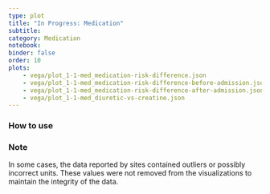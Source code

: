```yaml
---
type: plot
title: "In Progress: Medication"
subtitle: 
category: Medication
notebook: 
binder: false
order: 10
plots:
    - vega/plot_1-1-med_medication-risk-difference.json
    - vega/plot_1-1-med_medication-risk-difference-before-admission.json
    - vega/plot_1-1-med_medication-risk-difference-after-admission.json
    - vega/plot_1-1-med_diuretic-vs-creatine.json
---
```



### How to use


### Note

In some cases, the data reported by sites contained outliers or possibly incorrect units. These values were not removed from the visualizations to maintain the integrity of the data.